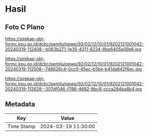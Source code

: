 # Hasil

## Foto C Plano

https://sirekap-obj-formc.kpu.go.id/dcbc/pemilu/ppwp/92/02/12/10/01/9202121001042-20240319-112408--b063b271-1e35-4311-8224-8be6405a09e6.jpg

https://sirekap-obj-formc.kpu.go.id/dcbc/pemilu/ppwp/92/02/12/10/01/9202121001042-20240319-112508--748626c4-0cc0-45ec-b5be-b41da842f6ec.jpg

https://sirekap-obj-formc.kpu.go.id/dcbc/pemilu/ppwp/92/02/12/10/01/9202121001042-20240319-112628--307df046-f786-4692-8bc8-ccca284ba8b4.jpg


## Metadata

| Key        | Value               |
| ---------- | ------------------- |
| Time Stamp | 2024-03-19 11:30:00 |




